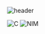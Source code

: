 ![header](https://capsule-render.vercel.app/api?type=waving&color=ff3b6f&height=200&section=header&text=Doongjohn%20🍋&fontSize=90&fontColor=f2f2f2)

<img alt="C" src="https://img.shields.io/badge/c%20-%2300599C.svg?&style=for-the-badge&logo=c&logoColor=white"/>
<img alt="NIM" src="https://img.shields.io/badge/nim-%23ffbf00.svg?&style=for-the-badge&logo=nim&logoColor=white"/>
